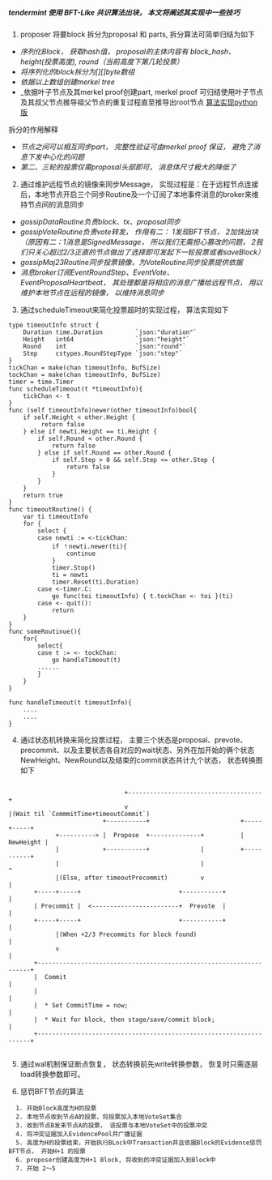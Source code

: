 ##### tendermint 使用 BFT-Like 共识算法出块， 本文将阐述其实现中一些技巧
1. proposer 将要block 拆分为proposal 和 parts, 拆分算法可简单归结为如下
+ _序列化Block， 获取hash值， proposal的主体内容有 block_hash、height(投票高度), round（当前高度下第几轮投票）_ 
+ _将序列化的block拆分为[][]byte数组_
+ _依据以上数组创建merkel tree_
+ _依据叶子节点及其merkel proof创建part, merkel proof 可归结使用叶子节点及其叔父节点推导祖父节点的重复过程直至推导出root节点
[算法实现python版](https://github.com/XChainLab/documentation/tree/master/scalability/split.py)

拆分的作用解释
+ _节点之间可以相互同步part， 完整性验证可由merkel proof 保证， 避免了消息下发中心化的问题_
+ _第二、三轮的投票仅需proposal头部即可， 消息体尺寸极大的降低了_ 

2. 通过维护远程节点的镜像来同步Message， 实现过程是：在于远程节点连接后，本地节点开启三个同步Routine及一个订阅了本地事件消息的broker来维持节点间的消息同步
+ _gossipDataRoutine负责block、tx、proposal同步_
+ _gossipVoteRoutine负责vote转发， 作用有二： 1发现BFT节点， 2加快出块（原因有二：1消息是SignedMessage， 所以我们无需担心篡改的问题， 2我们只关心超过2/3正直的节点做出了选择即可发起下一轮投票或者saveBlock）_
+ _gossipMaj23Routine同步投票镜像，为VoteRoutine同步投票提供依据_
+ _消息broker订阅EventRoundStep、EventVote、 EventProposalHeartbeat， 其处理都是将相应的消息广播给远程节点， 用以维护本地节点在远程的镜像， 以维持消息同步_

3. 通过scheduleTimeout来简化投票超时的实现过程， 算法实现如下
```raw
type timeoutInfo struct {
    Duration time.Duration         `json:"duration"`
    Height   int64                 `json:"height"`
    Round    int                   `json:"round"`
    Step     cstypes.RoundStepType `json:"step"`
}
tickChan = make(chan timeoutInfo, BufSize)
tockChan = make(chan timeoutInfo, BufSize)
timer = time.Timer
func scheduleTimeout(t *timeoutInfo){
    tickChan <- t
}
func (self timeoutInfo)newer(other timeoutInfo)bool{
    if self.Height < other.Height {
         return false
    } else if newti.Height == ti.Height {
        if self.Round < other.Round {
        	return false
        } else if self.Round == other.Round {
            if self.Step > 0 && self.Step <= other.Step {
                return false
            }
        }
    }
    return true
}
func timeoutRoutine() {
    var ti timeoutInfo
    for {
        select {
        case newti := <-tickChan:
            if ！newti.newer(ti){
                continue
            }
            timer.Stop()
            ti = newti
            timer.Reset(ti.Duration)
        case <-timer.C:
            go func(toi timeoutInfo) { t.tockChan <- toi }(ti)
        case <- quit():
            return
    }
}
func someRoutinue(){
    for{
        select{
        case t := <- tockChan:
            go handleTimeout(t)
        ......
        }
    }
}

func handleTimeout(t timeoutInfo){
    ....
    ....
}
```

4. 通过状态机转换来简化投票过程， 主要三个状态是proposal、prevote、precommit、以及主要状态各自对应的wait状态、另外在加开始的俩个状态NewHeight、NewRound以及结束的commit状态共计九个状态， 状态转换图如下
```raw

                                +-------------------------------------+
                                v                                     |(Wait til `CommmitTime+timeoutCommit`)
                          +-----------+                         +-----+-----+
             +----------> |  Propose  +--------------+          | NewHeight |
             |            +-----------+              |          +-----------+
             |                                       |                ^
             |(Else, after timeoutPrecommit)         v                |
       +-----+-----+                           +-----------+          |
       | Precommit |  <------------------------+  Prevote  |          |
       +-----+-----+                           +-----------+          |
             |(When +2/3 Precommits for block found)                  |
             v                                                        |
       +--------------------------------------------------------------------+
       |  Commit                                                            |
       |                                                                    |
       |  * Set CommitTime = now;                                           |
       |  * Wait for block, then stage/save/commit block;                   |
       +--------------------------------------------------------------------+


```

5. 通过wal机制保证断点恢复， 状态转换前先write转换参数， 恢复时只需逐层load转换参数即可。

6. 惩罚BFT节点的算法
```raw
  1. 开始Block高度为H的投票
  2. 本地节点收到节点A的投票，将投票加入本地VoteSet集合 
  3. 收到节点B发来节点A的投票， 该投票与本地VoteSet中的投票冲突
  4. 将冲突证据加入EvidencePool并广播证据
  5. 高度为H的投票结束，开始执行BLock中Transaction并且依据Block的Evidence惩罚BFT节点， 开始H+1 的投票
  6. proposer创建高度为H+1 Block, 将收到的冲突证据加入到Block中
  7. 开始 2～5
```  


